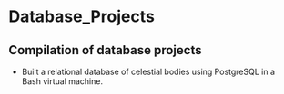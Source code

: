 # Database_Projects
## Compilation of database projects
* Built a relational database of celestial bodies using PostgreSQL in a Bash virtual machine.
